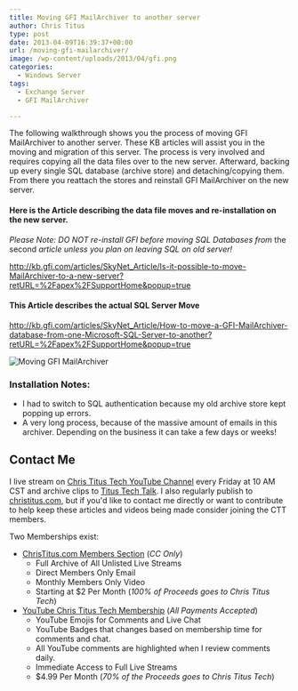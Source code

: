 ```yaml
---
title: Moving GFI MailArchiver to another server
author: Chris Titus
type: post
date: 2013-04-09T16:39:37+00:00
url: /moving-gfi-mailarchiver/
image: /wp-content/uploads/2013/04/gfi.png
categories:
  - Windows Server
tags:
  - Exchange Server
  - GFI MailArchiver

---
```

The following walkthrough shows you the process of moving GFI MailArchiver to another server. <!--more-->These KB articles will assist you in the moving and migration of this server. The process is very involved and requires copying all the data files over to the new server. Afterward, backing up every single SQL database (archive store) and detaching/copying them. From there you reattach the stores and reinstall GFI MailArchiver on the new server.

#### Here is the Article describing the data file moves and re-installation on the new server.

_Please Note: DO NOT re-install GFI before moving SQL Databases from_ the second _article unless you plan on leaving SQL on old server!_

<http://kb.gfi.com/articles/SkyNet_Article/Is-it-possible-to-move-MailArchiver-to-a-new-server?retURL=%2Fapex%2FSupportHome&popup=true>

#### This Article describes the actual SQL Server Move

<http://kb.gfi.com/articles/SkyNet_Article/How-to-move-a-GFI-MailArchiver-database-from-one-Microsoft-SQL-Server-to-another?retURL=%2Fapex%2FSupportHome&popup=true>

![Moving GFI MailArchiver](/moving-gfi-mailarchiver/moving-gfi-mailarchiver-2/)

### Installation Notes:

  * I had to switch to SQL authentication because my old archive store kept popping up errors.
  * A very long process, because of the massive amount of emails in this archiver. Depending on the business it can take a few days or weeks!

## Contact Me

I live stream on [Chris Titus Tech YouTube Channel][1] every Friday at 10 AM CST and archive clips to [Titus Tech Talk][2]. I also regularly publish to [christitus.com][3], but if you'd like to contact me directly or want to contribute to help keep these articles and videos being made consider joining the CTT members. 

Two Memberships exist:
- [ChrisTitus.com Members Section][4] (_CC Only_)
  - Full Archive of All Unlisted Live Streams
  - Direct Members Only Email
  - Monthly Members Only Video
  - Starting at $2 Per Month (_100% of Proceeds goes to Chris Titus Tech_)
- [YouTube Chris Titus Tech Membership][5] (_All Payments Accepted_)
  - YouTube Emojis for Comments and Live Chat
  - YouTube Badges that changes based on membership time for comments and chat.
  - All YouTube comments are highlighted when I review comments daily. 
  - Immediate Access to Full Live Streams
  - $4.99 Per Month (_70% of the Proceeds goes to Chris Titus Tech_)

 [1]: https://www.youtube.com/c/ChrisTitusTech
 [2]: https://www.youtube.com/c/ChrisTitusTechStreams
 [3]: https://christitus.com/
 [4]: https://christitus.com/members
 [5]: https://links.christitus.com/join